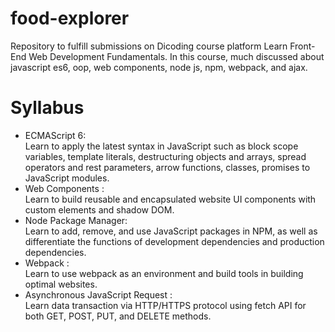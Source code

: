 # food-explorer
Repository to fulfill submissions on Dicoding course platform Learn Front-End Web Development Fundamentals. In this course, much discussed about javascript es6, oop, web components, node js, npm, webpack, and ajax.
<h1> Syllabus </h1>
<ul>
<li> 
ECMAScript 6:  <br/>  Learn to apply the latest syntax in JavaScript such as block scope variables, template literals, destructuring objects and arrays, spread operators and rest parameters, arrow functions, classes, promises to JavaScript modules.
</li>
<li> 
Web Components : <br/>  Learn to build reusable and encapsulated website UI components with custom elements and shadow DOM.
</li>
<li> 
Node Package Manager: <br/>  Learn to add, remove, and use JavaScript packages in NPM, as well as differentiate the functions of development dependencies and production dependencies.
</li>
<li> 
Webpack : <br/>  Learn to use webpack as an environment and build tools in building optimal websites.
</li>
<li> 
Asynchronous JavaScript Request : <br/>  Learn data transaction via HTTP/HTTPS protocol using fetch API for both GET, POST, PUT, and DELETE methods.
</li>
</ul>

